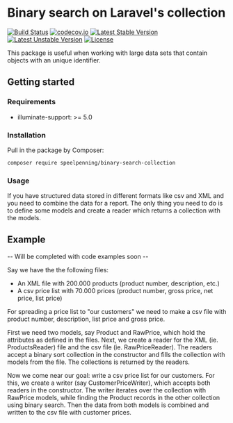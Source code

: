 # Binary search on Laravel's collection

[![Build Status](https://travis-ci.org/Speelpenning-nl/binary-search-collection.svg)](https://travis-ci.org/Speelpenning-nl/binary-search-collection)
[![codecov.io](http://codecov.io/github/Speelpenning-nl/binary-search-collection/coverage.svg?branch=master)](http://codecov.io/github/Speelpenning-nl/binary-search-collection?branch=master)
[![Latest Stable Version](https://poser.pugx.org/speelpenning/binary-search-collection/version)](https://packagist.org/packages/speelpenning/binary-search-collection)
[![Latest Unstable Version](https://poser.pugx.org/speelpenning/binary-search-collection/v/unstable)](//packagist.org/packages/speelpenning/binary-search-collection)
[![License](https://poser.pugx.org/speelpenning/binary-search-collection/license)](https://packagist.org/packages/speelpenning/binary-search-collection)

This package is useful when working with large data sets that contain objects with an unique identifier.

## Getting started

### Requirements

* illuminate-support: >= 5.0

### Installation

Pull in the package by Composer:
```bash
composer require speelpenning/binary-search-collection
```

### Usage

If you have structured data stored in different formats like csv and XML and you need to combine the data for a 
report. The only thing you need to do is to define some models and create a reader which returns a collection 
with the models.

## Example

-- Will be completed with code examples soon --

Say we have the the following files:

* An XML file with 200.000 products (product number, description, etc.)
* A csv price list with 70.000 prices (product number, gross price, net price, list price)

For spreading a price list to "our customers" we need to make a csv file with product number, description, 
list price and gross price. 

First we need two models, say Product and RawPrice, which hold the attributes as defined in the files. Next, we create 
a reader for the XML (ie. ProductsReader) file and the csv file (ie. RawPriceReader). The readers accept a binary 
sort collection in the constructor and fills the collection with models from the file. The collections is returned 
by the readers.

Now we come near our goal: write a csv price list for our customers. For this, we create a writer (say 
CustomerPriceWriter), which accepts both readers in the constructor. The writer iterates over the collection with 
RawPrice models, while finding the Product records in the other collection using binary search. Then the data from
both models is combined and written to the csv file with customer prices.
